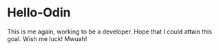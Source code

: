 # Hello-Odin

This is me again, working to be a developer. Hope that I could attain this goal. Wish me luck! Mwuah!
